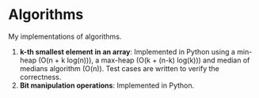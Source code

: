 # Algorithms
My implementations of algorithms.

1. **k-th smallest element in an array**: Implemented in Python using a min-heap (O(n + k log(n))), a max-heap (O(k + (n-k) log(k))) and median of medians algorithm (O(n)). Test cases are written to verify the correctness.
2. **Bit manipulation operations**: Implemented in Python.
